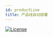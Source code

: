 ```yaml
---
id: productLine
title: 产品线自动部署
---
```




[![License](https://img.shields.io/badge/license-Apache%202-4EB1BA.svg)](https://www.apache.org/licenses/LICENSE-2.0.html)
